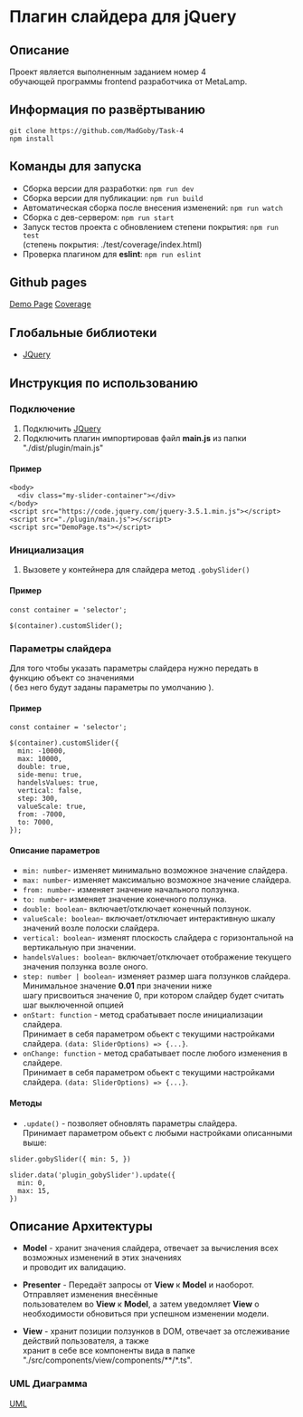 # Плагин слайдера для jQuery

## Описание

Проект является выполненным заданием номер 4  
обучающей программы frontend разработчика от MetaLamp.

## Информация по развёртыванию
```
git clone https://github.com/MadGoby/Task-4
npm install
```
## Команды для запуска

- Сборка версии для разработки: `npm run dev`
- Сборка версии для публикации: `npm run build`
- Автоматическая сборка после внесения изменений: `npm run watch`
- Сборка с дев-сервером: `npm run start`
- Запуск тестов проекта с обновлением степени покрытия: `npm run test`  
(степень покрытия: ./test/coverage/index.html)
- Проверка плагином для **eslint**: `npm run eslint`

## Github pages

[Demo Page](https://madgoby.github.io/Task-4/gh-pages/index.html)
[Coverage](https://madgoby.github.io/Task-4/gh-pages/coverage/index.html)

## Глобальные библиотеки

- [JQuery](https://jquery.com/)

## Инструкция по использованию
### Подключение
  1. Подключить [JQuery](https://jquery.com/)
  2. Подключить плагин импортировав файл **main.js** из папки "./dist/plugin/main.js"
  #### Пример
  ```
  <body>
    <div class="my-slider-container"></div>
  </body>
  <script src="https://code.jquery.com/jquery-3.5.1.min.js"></script>
  <script src="./plugin/main.js"></script>
  <script src="DemoPage.ts"></script>
  ``` 
### Инициализация
  1. Вызовете у контейнера для слайдера метод `.gobySlider()`
  #### Пример
  ```
  const container = 'selector';

  $(container).customSlider();
  ``` 
### Параметры слайдера

  Для того чтобы указать параметры слайдера нужно передать в функцию объект со значениями  
  ( без него будут заданы параметры по умолчанию ).
  
  #### Пример
  ```
  const container = 'selector';

  $(container).customSlider({
    min: -10000,
    max: 10000,
    double: true,
    side-menu: true,
    handelsValues: true,
    vertical: false,
    step: 300,
    valueScale: true,
    from: -7000,
    to: 7000,
  });
  ```

  #### Описание параметров

  - `min: number`- изменяет минимально возможное значение слайдера.
  - `max: number`- изменяет максимально возможное значение слайдера.
  - `from: number`- изменяет значение начального ползунка.
  - `to: number`- изменяет значение конечного ползунка.
  - `double: boolean`- включает/отключает конечный ползунок.
  - `valueScale: boolean`- включает/отключает интерактивную шкалу значений возле полоски слайдера.
  - `vertical: boolean`- изменят плоскость слайдера с горизонтальной на вертикальную при значении.
  - `handelsValues: boolean`- включает/отключает отображение текущего значения ползунка возле оного.
  - `step: number | boolean`- изменяет размер шага ползунков слайдера. Минимальное значение **0.01** при значении ниже  
  шагу присвоиться значение 0, при котором слайдер будет считать шаг выключенной опцией
  - `onStart: function` - метод срабатывает после инициализации слайдера.  
  Принимает в себя параметром обьект с текущими настройками слайдера. `(data: SliderOptions) => {...}`.
  - `onChange: function` - метод срабатывает после любого изменения в слайдере.  
  Принимает в себя параметром обьект с текущими настройками слайдера. `(data: SliderOptions) => {...}`.
  
  #### Методы
  
  - `.update()` - позволяет обновлять параметры слайдера.  
  Принимает параметром обьект с любыми настройками описанными выше:
  ```
  slider.gobySlider({ min: 5, })
  
  slider.data('plugin_gobySlider').update({ 
    min: 0,
    max: 15,
  })
  
  ```

## Описание Архитектуры

- **Model** - хранит значения слайдера, отвечает за вычисления всех возможных изменений в этих значениях  
и проводит их валидацию.

- **Presenter** - Передаёт запросы от **View** к **Model** и наоборот. Отправляет изменения внесённые  
пользователем во **View** к **Model**, а затем уведомляет **View** о необходимости обновиться при успешном изменении модели. 

- **View** - хранит позиции ползунков в DOM, отвечает за отслеживание действий пользователя, а также  
хранит в себе все компоненты вида в папке "./src/components/view/components/**/*.ts".

### UML Диаграмма

[UML](https://madgoby.github.io/Task-4/uml/uml.html)